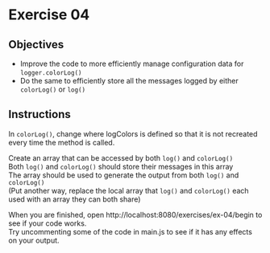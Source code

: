 # Exercise 04

## Objectives
* Improve the code to more efficiently manage configuration data for `logger.colorLog()`
* Do the same to efficiently store all the messages logged by either
  `colorLog()` or `log()`

## Instructions

In `colorLog()`, change where logColors is defined so that it is not recreated every time the method is called.

Create an array that can be accessed by both `log()` and `colorLog()`  
Both `log()` and `colorLog()` should store their messages in this array  
The array should be used to generate the output from both `log()` and `colorLog()`  
(Put another way, replace the local array that `log()` and `colorLog()` each used with 
an array they can both share)

When you are finished, open http://localhost:8080/exercises/ex-04/begin to see if your 
code works.  
Try uncommenting some of the code in main.js to see if it has any effects on your
output. 
